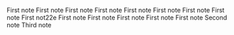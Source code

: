 First note
First note
First note
First note
First note
First note
First note
First note
First not22e
First note
First note
First note
First note
First note
Second note
Third note
